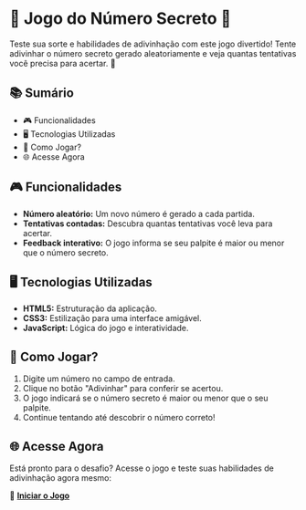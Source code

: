 <h1>🎯 Jogo do Número Secreto 🎯</h1>
<p>Teste sua sorte e habilidades de adivinhação com este jogo divertido! Tente adivinhar o número secreto gerado aleatoriamente e veja quantas tentativas você precisa para acertar. 💢</p>

<h2>📚 Sumário</h2>
<ul>
    <li>🎮 Funcionalidades</li>
    <li>🖥 Tecnologias Utilizadas</li>
    <li>🌺 Como Jogar?</li>
    <li>🌐 Acesse Agora</li>
</ul>

<h2>🎮 Funcionalidades</h2>
<ul>
    <li><strong>Número aleatório:</strong> Um novo número é gerado a cada partida.</li>
    <li><strong>Tentativas contadas:</strong> Descubra quantas tentativas você leva para acertar.</li>
    <li><strong>Feedback interativo:</strong> O jogo informa se seu palpite é maior ou menor que o número secreto.</li>
</ul>

<h2>🖥 Tecnologias Utilizadas</h2>
<ul>
    <li><strong>HTML5:</strong> Estruturação da aplicação.</li>
    <li><strong>CSS3:</strong> Estilização para uma interface amigável.</li>
    <li><strong>JavaScript:</strong> Lógica do jogo e interatividade.</li>
</ul>

<h2>🌺 Como Jogar?</h2>
<ol>
    <li>Digite um número no campo de entrada.</li>
    <li>Clique no botão "Adivinhar" para conferir se acertou.</li>
    <li>O jogo indicará se o número secreto é maior ou menor que o seu palpite.</li>
    <li>Continue tentando até descobrir o número correto!</li>
</ol>

<h2>🌐 Acesse Agora</h2>
<p>Está pronto para o desafio? Acesse o jogo e teste suas habilidades de adivinhação agora mesmo:</p>

<p>👹 <a href="#" target="_blank"><strong>Iniciar o Jogo</strong></a></p>
